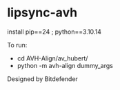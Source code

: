 # lipsync-avh
install pip==24 ;  python==3.10.14

To run:

- cd AVH-Align/av_hubert/
- python -m avh-align dummy_args

Designed by Bitdefender
